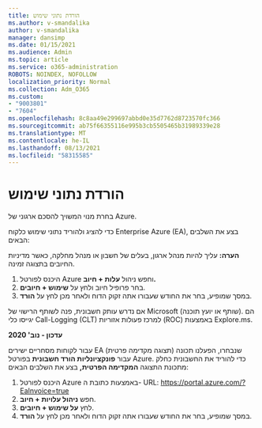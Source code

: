 ```yaml
---
title: הורדת נתוני שימוש
ms.author: v-smandalika
author: v-smandalika
manager: dansimp
ms.date: 01/15/2021
ms.audience: Admin
ms.topic: article
ms.service: o365-administration
ROBOTS: NOINDEX, NOFOLLOW
localization_priority: Normal
ms.collection: Adm_O365
ms.custom:
- "9003801"
- "7604"
ms.openlocfilehash: 8c8aa49e299697abbd0e35d7762d8723570fc366
ms.sourcegitcommit: ab75f66355116e995b3cb5505465b31989339e28
ms.translationtype: MT
ms.contentlocale: he-IL
ms.lasthandoff: 08/13/2021
ms.locfileid: "58315585"
---
```

# <a name="download-usage-data"></a>הורדת נתוני שימוש

בחרת מנוי המשויך להסכם ארגוני של Azure.

כדי להציג ולהוריד נתוני שימוש כלקוח Enterprise Azure (EA), בצע את השלבים הבאים:

**הערה:** עליך להיות מנהל ארגון, בעלים של חשבון או מנהל מחלקה, כאשר מדיניות החיובים בתצוגה זמינה. 

1. היכנס לפורטל Azure וחפש ניהול **עלות + חיוב.**
2. בחר פרופיל חיוב ולחץ על **שימוש + חיובים**.
3. במסך שמופיע, בחר את החודש שעבורו אתה זקוק הדוח ולאחר מכן לחץ על **הורד**.

אם נדרש עותק חשבונית, פנה לשותף הרישוי של Microsoft (שותף או יועץ תוכנה). הם יגייסו כלי Call-Logging (CLT) למרכז פעולות אזוריות (ROC) באמצעות Explore.ms.

**עדכון - נוב' 2020**

עבור לקוחות מסחריים ישירים EA שנבחרו, הפעלנו תכונה (תצוגה מקדימה פרטית) עבור **פונקציונליות הורד חשבונית** בפורטל Azure. כדי להוריד את החשבונית כחלק מתכונת התצוגה **המקדימה הפרטית,** בצע את השלבים הבאים:

1. היכנס לפורטל Azure באמצעות כתובת ה- URL: https://portal.azure.com/?EaInvoice=true 
2. חפש **ניהול עלויות + חיוב**. 
3. לחץ **על שימוש + חיובים**. 
4. במסך שמופיע, בחר את החודש שעבורו אתה זקוק הדוח ולאחר מכן לחץ על **הורד**.
